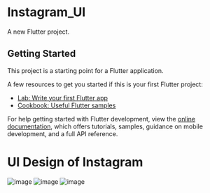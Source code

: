 # Instagram_UI

A new Flutter project.

## Getting Started

This project is a starting point for a Flutter application.

A few resources to get you started if this is your first Flutter project:

- [Lab: Write your first Flutter app](https://docs.flutter.dev/get-started/codelab)
- [Cookbook: Useful Flutter samples](https://docs.flutter.dev/cookbook)

For help getting started with Flutter development, view the
[online documentation](https://docs.flutter.dev/), which offers tutorials,
samples, guidance on mobile development, and a full API reference.


# UI Design of Instagram

![image](https://github.com/Jaydeepsinh-Devda/InstagramUI/assets/88308058/3064d063-b05e-420f-9ed1-83a822cf69fd)
![image](https://github.com/Jaydeepsinh-Devda/InstagramUI/assets/88308058/b5969beb-921f-4d36-a0ab-b3bb93484e9a)
![image](https://github.com/Jaydeepsinh-Devda/InstagramUI/assets/88308058/aab9de1b-7b92-4931-a4e5-d804dd9391b8)


